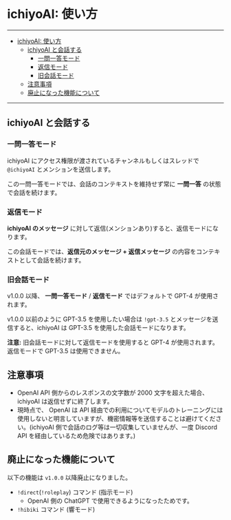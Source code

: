 # ichiyoAI: 使い方

----

- [ichiyoAI: 使い方](#ichiyoai-使い方)
  - [ichiyoAI と会話する](#ichiyoai-と会話する)
    - [一問一答モード](#一問一答モード)
    - [返信モード](#返信モード)
    - [旧会話モード](#旧会話モード)
  - [注意事項](#注意事項)
  - [廃止になった機能について](#廃止になった機能について)

----

## ichiyoAI と会話する

### 一問一答モード

ichiyoAI にアクセス権限が渡されているチャンネルもしくはスレッドで `@ichiyoAI` とメンションを送信します。

この一問一答モードでは、会話のコンテキストを維持せず常に **一問一答** の状態で会話を続けます。

### 返信モード

**ichiyoAI のメッセージ** に対して返信(メンションあり)すると、返信モードになります。

この会話モードでは、**返信元のメッセージ + 返信メッセージ** の内容をコンテキストとして会話を続けます。

### 旧会話モード

v1.0.0 以降、 **一問一答モード** / **返信モード** ではデフォルトで GPT-4 が使用されます。

v1.0.0 以前のように GPT-3.5 を使用したい場合は `!gpt-3.5` とメッセージを送信すると、ichiyoAI は GPT-3.5 を使用した会話モードになります。

**注意:** 旧会話モードに対して返信モードを使用すると GPT-4 が使用されます。返信モードで GPT-3.5 は使用できません。

## 注意事項

- OpenAI API 側からのレスポンスの文字数が 2000 文字を超えた場合、ichiyoAI は返信せずに終了します。
- 現時点で、 OpenAI は API 経由での利用についてモデルのトレーニングには使用しないと明言していますが、機密情報等を送信することは避けてください。(ichiyoAI 側で会話のログ等は一切収集していませんが、一度 Discord API を経由しているため危険ではあります。)

## 廃止になった機能について

以下の機能は `v1.0.0` 以降廃止になりました。

- `!direct`(`!roleplay`) コマンド (指示モード)
  - OpenAI 側の ChatGPT で使用できるようになったためです。
- `!hibiki` コマンド (響モード)
